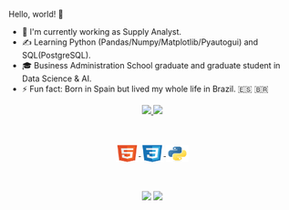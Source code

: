 Hello, world! 👋


- 🔭 I'm currently working as Supply Analyst.
- ✍️ Learning Python (Pandas/Numpy/Matplotlib/Pyautogui) and SQL(PostgreSQL). 
- 🎓 Business Administration School graduate and graduate student in Data Science & AI. 
- ⚡ Fun fact: Born in Spain but lived my whole life in Brazil. 🇪🇸 🇧🇷

<div align="center">
  <a href="https://github.com/GabrielBora">
  <img height="150em" src="https://github-readme-stats.vercel.app/api?username=GabrielBora&show_icons=true&theme=github_dark&include_all_commits=true&count_private=true"/>
  <img height="150em" src="https://github-readme-stats.vercel.app/api/top-langs/?username=GabrielBora&layout=compact&langs_count=7&theme=github_dark"/>
</div>
<br> </br>
<div align= "center"><br>
   <img align="center" alt="HTML" height="30" width="40" src="https://raw.githubusercontent.com/devicons/devicon/master/icons/html5/html5-original.svg">
  <img align="center" alt="CSS" height="30" width="40" src="https://raw.githubusercontent.com/devicons/devicon/master/icons/css3/css3-original.svg">
  <img align="center" alt="Python" height="30" width="40" src="https://raw.githubusercontent.com/devicons/devicon/master/icons/python/python-original.svg">
       
</div>
    <br> </br>

<div align= "center"><br>  
  <a href="https://www.linkedin.com/in/gabriel-bora-80aa1215b/" target="_blank"><img src="https://img.shields.io/badge/-LinkedIn-%230077B5?style=for-the-badge&logo=linkedin&logoColor=white" target="_blank"></a> 
  <a href = "mailto:gabrielxbora@hotmail.com"><img src="https://img.shields.io/badge/-Gmail-%23333?style=for-the-badge&logo=gmail&logoColor=white" target="_blank"></a>
</div>
